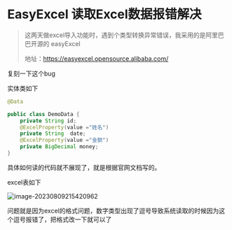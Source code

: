 # EasyExcel 读取Excel数据报错解决

> 这两天做excel导入功能时，遇到个类型转换异常错误，我采用的是阿里巴巴开源的 easyExcel
>
> 地址：https://easyexcel.opensource.alibaba.com/

复刻一下这个bug

实体类如下

```java
@Data

public class DemoData {
    private String id;
    @ExcelProperty(value ="姓名")
    private String  date;
    @ExcelProperty(value ="金额")
    private BigDecimal money;
}
```

具体如何读的代码就不展现了，就是根据官网文档写的。

excel表如下

![image-20230809215420962](https://zfh-tuchuang.oss-cn-shanghai.aliyuncs.com/img/image-20230809215420962.png)

问题就是因为excel的格式问题，数字类型出现了逗号导致系统读取的时候因为这个逗号报错了，把格式改一下就可以了